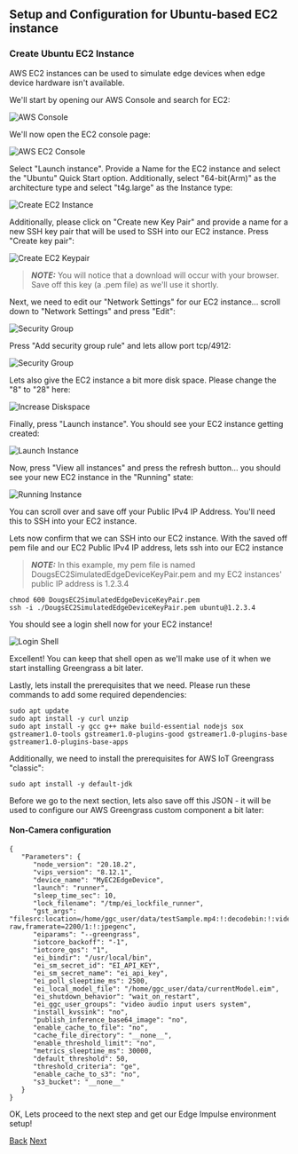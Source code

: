 ## Setup and Configuration for Ubuntu-based EC2 instance

### Create Ubuntu EC2 Instance

AWS EC2 instances can be used to simulate edge devices when edge device hardware isn't available.  

We'll start by opening our AWS Console and search for EC2:

![AWS Console](EC2_Setup_1.png)

We'll now open the EC2 console page:

![AWS EC2 Console](EC2_Setup_2.png)

Select "Launch instance". Provide a Name for the EC2 instance and select the "Ubuntu" Quick Start option. Additionally, select "64-bit(Arm)" as the architecture type and select "t4g.large" as the Instance type:

![Create EC2 Instance](EC2_Setup_3.png)

Additionally, please click on "Create new Key Pair" and provide a name for a new SSH key pair that will be used to SSH into our EC2 instance. Press "Create key pair":

![Create EC2 Keypair](EC2_Setup_4.png)

>**_NOTE:_**
>You will notice that a download will occur with your browser. Save off this key (a .pem file) as we'll use it shortly.

Next, we need to edit our "Network Settings" for our EC2 instance... scroll down to "Network Settings" and press "Edit":

![Security Group](EC2_Setup_4_ns.png)

Press "Add security group rule" and lets allow port tcp/4912:

![Security Group](EC2_Setup_4_4912.png)

Lets also give the EC2 instance a bit more disk space. Please change the "8" to "28" here:

![Increase Diskspace](EC2_Setup_5.png)

Finally, press "Launch instance". You should see your EC2 instance getting created:

![Launch Instance](EC2_Setup_6.png)

Now, press "View all instances" and press the refresh button... you should see your new EC2 instance in the "Running" state:

![Running Instance](EC2_Setup_7.png)

You can scroll over and save off your Public IPv4 IP Address. You'll need this to SSH into your EC2 instance. 

Lets now confirm that we can SSH into our EC2 instance. With the saved off pem file and our EC2 Public IPv4 IP address, lets ssh into our EC2 instance
  
>**_NOTE:_**
>In this example, my pem file is named	DougsEC2SimulatedEdgeDeviceKeyPair.pem and my EC2 instances' public IP address is 1.2.3.4

	chmod 600 DougsEC2SimulatedEdgeDeviceKeyPair.pem
	ssh -i ./DougsEC2SimulatedEdgeDeviceKeyPair.pem ubuntu@1.2.3.4

You should see a login shell now for your EC2 instance!

![Login Shell](EC2_Setup_8.png)

Excellent! You can keep that shell open as we'll make use of it when we start installing Greengrass a bit later. 

Lastly, lets install the prerequisites that we need. Please run these commands to add some required dependencies:

	sudo apt update	
	sudo apt install -y curl unzip
	sudo apt install -y gcc g++ make build-essential nodejs sox gstreamer1.0-tools gstreamer1.0-plugins-good gstreamer1.0-plugins-base gstreamer1.0-plugins-base-apps
	
Additionally, we need to install the prerequisites for AWS IoT Greengrass "classic":

	sudo apt install -y default-jdk  

Before we go to the next section, lets also save off this JSON - it will be used to configure our AWS Greengrass custom component a bit later:

#### Non-Camera configuration

	{     
	   "Parameters": { 
	      "node_version": "20.18.2",
	      "vips_version": "8.12.1",
	      "device_name": "MyEC2EdgeDevice",
	      "launch": "runner",
	      "sleep_time_sec": 10,
	      "lock_filename": "/tmp/ei_lockfile_runner",
	      "gst_args": "filesrc:location=/home/ggc_user/data/testSample.mp4:!:decodebin:!:videoconvert:!:videorate:!:video/x-raw,framerate=2200/1:!:jpegenc",
	      "eiparams": "--greengrass",
	      "iotcore_backoff": "-1",
	      "iotcore_qos": "1",
	      "ei_bindir": "/usr/local/bin",
	      "ei_sm_secret_id": "EI_API_KEY",
	      "ei_sm_secret_name": "ei_api_key",
	      "ei_poll_sleeptime_ms": 2500,
	      "ei_local_model_file": "/home/ggc_user/data/currentModel.eim",
	      "ei_shutdown_behavior": "wait_on_restart",
	      "ei_ggc_user_groups": "video audio input users system",
	      "install_kvssink": "no",
	      "publish_inference_base64_image": "no",
	      "enable_cache_to_file": "no",
	      "cache_file_directory": "__none__",
	      "enable_threshold_limit": "no",
	      "metrics_sleeptime_ms": 30000,
	      "default_threshold": 50,
	      "threshold_criteria": "ge",
	      "enable_cache_to_s3": "no",
	      "s3_bucket": "__none__" 
	   }  
	}

OK, Lets proceed to the next step and get our Edge Impulse environment setup!

[Back](./HardwareSetup.md) [Next](../2_EdgeImpulseProjectBuild/EdgeImpulseProjectBuild.md)
